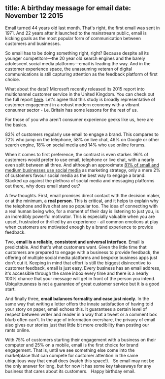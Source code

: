 title: A birthday message for email
date: November 12 2015
---
Email turned 44 years old last month. That's right, the first email was sent in 1971. And 22 years after it launched to the mainstream public, email is kicking goals as the most popular form of communication between customers and businesses.

So email has to be doing something right, right? Because despite all its younger competitors&mdash;the 20 year old search engines and the barely adolescent social media platforms&mdash;email is leading the way. And in the customer experience space, the unassuming veteran of digital communications is still capturing attention as the feedback platform of first choice.

What about the data? Microsoft recently released its 2015 report into multichannel customer service in the United Kingdom. You can check out the full report [here](https://www.microsoft.com/en-gb/dynamics/multichannel-customer-service). Let's agree that this study is broadly representative of customer engagement in a robust modern economy with a vibrant consumer sector - i.e. Britain has some lessons for the rest of us.

For those of you who aren't consumer experience geeks like us, here are the basics.

82% of customers regularly use email to engage a brand. This compares to 72% who jump on the telephone, 58% on live chat, 46% on Google or other search engine, 18% on social media and 14% who use online forums.

When it comes to first preference, the contrast is even starker. 96% of customers would prefer to use email, telephone or live chat, with a nearly even split between all three. And although an approximate [81% of small and medium businesses use social media](http://mashable.com/2014/02/13/linkedin-social-media-study/#kXvLyPP37sq3) as marketing strategy, only a mere 2% of customers favour social media as the best way to engage a brand. Stacked up against the plethora of social media and messaging platforms out there, why does email stand out?

A few thoughts. First, email promises direct contact with the decision maker, or at the minimum, a **real person**. This is critical, and it helps to explain why the telephone and live chat are so popular too. The idea of connecting with a real human being who, for a moment of their day is listening to just you, is an incredibly powerful motivator. This is especially valuable when you are upset, frustrated or thrilled by an experience - all common emotions at play when customers are motivated enough by a brand experience to provide feedback.

Two, **email is a reliable, consistent and universal interface**. Email is predictable. And that's what customers want. Given the little time that customers are prepared to engage with a business to provide feedback, the offering of multiple social media platforms and bespoke business apps just don't cut it. Keeping in mind that effort is still the biggest disincentive to customer feedback, email is just easy. Every business has an email address, it's accessible through the same inbox every time and there is a nearly 100% chance that your message will get in front of the person you intend. Ubiquitousness is not a guarantee of great customer service but it is a good start.

And finally three, **email balances formality and ease just nicely**. In the same way that writing a letter offers the innate satisfaction of having told your story on paper, email echoes this. It guarantees a certain level of respect between writer and reader in a way that a tweet or a comment box blurb often can't. In the age of information overshare, the privacy of email also gives our stories just that little bit more credibility than posting our rants online. 

With 75% of customers starting their engagement with a business on their computer and 25% on a mobile, email is the first choice for brand engagement. That is, until we see something else come into the marketplace that can compete for customer attention in the same ubiquitous way that email does (watch this space!).
 
So email may not be the only answer for long, but for now it has some key takeaways for any business that cares about its customers.
 
Happy birthday email.